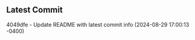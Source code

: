 
## Latest Commit
4049dfe - Update README with latest commit info (2024-08-29 17:00:13 -0400) <Yunxi-Zhou>
